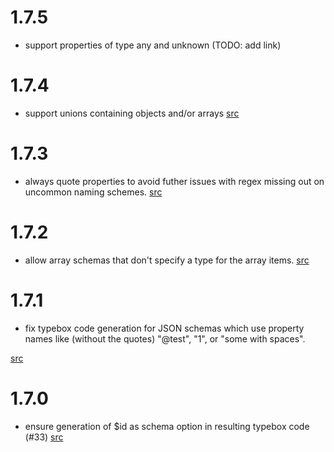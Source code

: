# 1.7.5

- support properties of type any and unknown (TODO: add link)

# 1.7.4

- support unions containing objects and/or arrays [src](https://github.com/xddq/schema2typebox/pull/48)

# 1.7.3

- always quote properties to avoid futher issues with regex missing out on
  uncommon naming schemes. [src](https://github.com/xddq/schema2typebox/pull/47)

# 1.7.2

- allow array schemas that don't specify a type for the array items. [src](https://github.com/xddq/schema2typebox/pull/42)

# 1.7.1

- fix typebox code generation for JSON schemas which use property names like
  (without the quotes) "@test", "1", or "some with spaces".

[src](https://github.com/xddq/schema2typebox/pull/36)

# 1.7.0

- ensure generation of $id as schema option in resulting typebox code (#33)
  [src](https://github.com/xddq/schema2typebox/pull/33)
